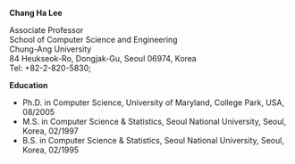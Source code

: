 <b>Chang Ha Lee</b>
<p>
Associate Professor<br>
School of Computer Science and Engineering<br>
Chung-Ang University<br>
84 Heukseok-Ro, Dongjak-Gu, Seoul 06974, Korea<br>
Tel: +82-2-820-5830; <br>

<b> Education </b><br>
<ul>
<li>Ph.D. in Computer Science, University of Maryland, College Park, USA, 08/2005</li>
<li>M.S. in Computer Science & Statistics, Seoul National University, Seoul, Korea, 02/1997 </li>
<li>B.S. in Computer Science & Statistics, Seoul National University, Seoul, Korea, 02/1995 </li>
</ul>
